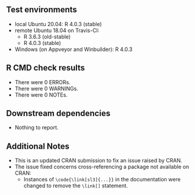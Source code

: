 ## Test environments
* local Ubuntu 20.04: R 4.0.3 (stable)
* remote Ubuntu 18.04 on Travis-CI:
  * R 3.6.3 (old-stable)
  * R 4.0.3 (stable)
* Windows (on Appveyor and Winbuilder): R 4.0.3

## R CMD check results
* There were 0 ERRORs.
* There were 0 WARNINGs.
* There were 0 NOTEs.

## Downstream dependencies
* Nothing to report.

## Additional Notes
* This is an updated CRAN submission to fix an issue raised by CRAN.
* The issue fixed concerns cross-referencing a package not available on CRAN:
  * Instances of `\code{\link[sl3]{...}}` in the documentation were changed to
      remove the `\link[]` statement.
